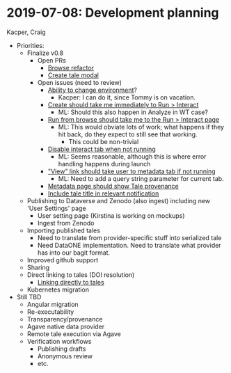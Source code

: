 2019-07-08: Development planning
================================
Kacper, Craig

* Priorities:
    * Finalize v0.8
        * Open PRs
            * [Browse refactor](https://github.com/whole-tale/dashboard/pull/478)
            * [Create tale modal](https://github.com/whole-tale/dashboard/pull/465)
        * Open issues (need to review)
            * [Ability to change environment](https://github.com/whole-tale/girder_wholetale/issues/268)? 
                * Kacper: I can do it, since Tommy is on vacation.
            * [Create should take me immediately to Run > Interact](https://github.com/whole-tale/dashboard/issues/508)
                * ML: Should this also happen in Analyze in WT case?
            * [Run from browse should take me to the Run > Interact page](https://github.com/whole-tale/dashboard/issues/507)
                * ML: This would obviate lots of work; what happens if they hit back, do they expect to still see that working.
                    * This could be non-trivial
            * [Disable interact tab when not running](https://github.com/whole-tale/dashboard/issues/506)
                * ML: Seems reasonable, although this is where error handling happens during launch
            * ["View" link should take user to metadata tab if not running](https://github.com/whole-tale/dashboard/issues/505)
                * ML: Need to add a query string parameter for current tab.
            * [Metadata page should show Tale provenance](https://github.com/whole-tale/dashboard/issues/501)
            * [Include tale title in relevant notification](https://github.com/whole-tale/girder_wholetale/issues/320)
    * Publishing to Dataverse and Zenodo (also ingest) including new 'User Settings' page
        * User setting page (Kirstina is working on mockups)
        * Ingest from Zenodo
    * Importing published tales
        * Need to translate from provider-specific stuff into serialized tale
        * Need DataONE implementation. Need to translate what provider has into our bagit format.
    * Improved github support
    * Sharing
    * Direct linking to tales (DOI resolution)
        * [Linking directly to tales](https://github.com/whole-tale/whole-tale/issues/68)
    * Kubernetes migration
* Still TBD
    * Angular migration
    * Re-executability
    * Transparency/provenance
    * Agave native data provider
    * Remote tale execution via Agave
    * Verification workflows
        * Publishing drafts
        * Anonymous review
        * etc.

